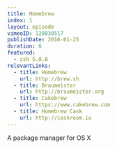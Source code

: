 ```yaml
---
title: Homebrew
index: 1
layout: episode
vimeoID: 120830517
publishDate: 2016-01-25
duration: 6
featured:
  - zsh 5.0.8
relevantLinks:
  - title: Homebrew
    url: http://brew.sh
  - title: Braumeister
    url: http://braumeister.org
  - title: Cakebrew
    url: https://www.cakebrew.com
  - title: Homebrew Cask
    url: http://caskroom.io
---
```

A package manager for OS X
